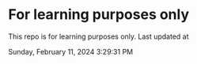 # For learning purposes only
This repo is for learning purposes only.
Last updated at

Sunday, February 11, 2024 3:29:31 PM


